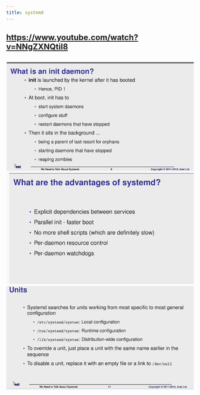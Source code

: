 ```yaml
---
title: systemd
---
```


## https://www.youtube.com/watch?v=NNgZXNQtil8
##
##
##
##
## ![image.png](../assets/pages_systemd_1616249313538_0.png) ![image.png](../assets/pages_systemd_1616249423420_0.png) ![image.png](../assets/pages_systemd_1616249452722_0.png)
